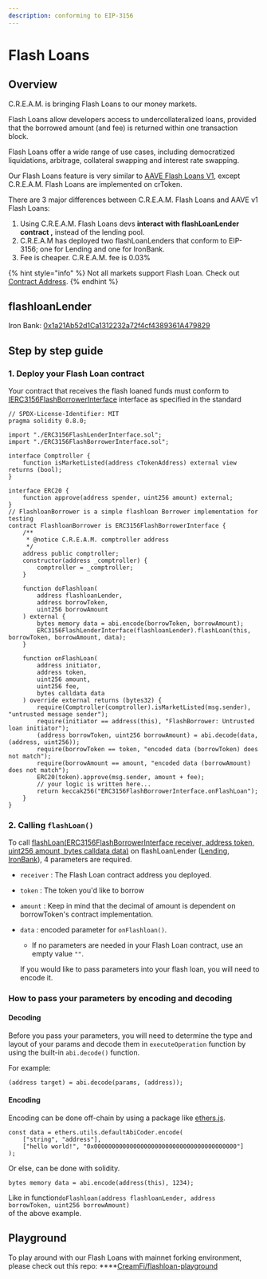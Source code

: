 ```yaml
---
description: conforming to EIP-3156
---
```


# Flash Loans

## Overview

C.R.E.A.M. is bringing Flash Loans to our money markets.

Flash Loans allow developers access to undercollateralized loans, provided that the borrowed amount (and fee) is returned within one transaction block.

Flash Loans offer a wide range of use cases, including democratized liquidations, arbitrage, collateral swapping and interest rate swapping.

Our Flash Loans feature is very similar to [AAVE Flash Loans V1](https://aave.com/flash-loans), except C.R.E.A.M. Flash Loans are implemented on crToken.

There are 3 major differences between C.R.E.A.M. Flash Loans and AAVE v1 Flash Loans:

1. Using C.R.E.A.M. Flash Loans devs **interact with flashLoanLender contract ,** instead of the lending pool.
2. C.R.E.A.M has deployed two flashLoanLenders that conform to EIP-3156; one for Lending and one for IronBank.
3. Fee is cheaper. C.R.E.A.M. fee is 0.03%

{% hint style="info" %}
Not all markets support Flash Loan. Check out [Contract Address](../iron-bank/iron-bank.md).
{% endhint %}

## flashloanLender

Iron Bank: [0x1a21Ab52d1Ca1312232a72f4cf4389361A479829](https://etherscan.io/address/0x1a21Ab52d1Ca1312232a72f4cf4389361A479829)

## Step by step guide

### 1. Deploy your Flash Loan contract

Your contract that receives the flash loaned funds must conform to [IERC3156FlashBorrowerInterface](https://eips.ethereum.org/EIPS/eip-3156#receiver-specification) interface as specified in the standard

```
// SPDX-License-Identifier: MIT
pragma solidity 0.8.0;

import "./ERC3156FlashLenderInterface.sol";
import "./ERC3156FlashBorrowerInterface.sol";

interface Comptroller {
    function isMarketListed(address cTokenAddress) external view returns (bool);
}

interface ERC20 {
    function approve(address spender, uint256 amount) external;
}
// FlashloanBorrower is a simple flashloan Borrower implementation for testing
contract FlashloanBorrower is ERC3156FlashBorrowerInterface {
    /**
     * @notice C.R.E.A.M. comptroller address
     */
    address public comptroller;
    constructor(address _comptroller) {
        comptroller = _comptroller;
    }

    function doFlashloan(
        address flashloanLender,
        address borrowToken,
        uint256 borrowAmount
    ) external {
        bytes memory data = abi.encode(borrowToken, borrowAmount);
        ERC3156FlashLenderInterface(flashloanLender).flashLoan(this, borrowToken, borrowAmount, data);
    }

    function onFlashLoan(
        address initiator,
        address token,
        uint256 amount,
        uint256 fee,
        bytes calldata data
    ) override external returns (bytes32) {
        require(Comptroller(comptroller).isMarketListed(msg.sender), "untrusted message sender");
        require(initiator == address(this), "FlashBorrower: Untrusted loan initiator");
        (address borrowToken, uint256 borrowAmount) = abi.decode(data, (address, uint256));
        require(borrowToken == token, "encoded data (borrowToken) does not match");
        require(borrowAmount == amount, "encoded data (borrowAmount) does not match");
        ERC20(token).approve(msg.sender, amount + fee);
        // your logic is written here...
        return keccak256("ERC3156FlashBorrowerInterface.onFlashLoan");
    }
}
```

### 2. Calling `flashLoan()`

To call [flashLoan(ERC3156FlashBorrowerInterface receiver, address token, uint256 amount, bytes calldata data)](https://github.com/CreamFi/compound-protocol/blob/master/contracts/CCollateralCapErc20.sol#L185) on flashLoanLender ([Lending](https://docs.cream.finance/lending/lending-contract-address), [IronBank](https://docs.cream.finance/iron-bank/iron-bank)), 4 parameters are required.

* `receiver` : The Flash Loan contract address you deployed.
* `token` : The token you'd like to borrow
* `amount` : Keep in mind that the decimal of amount is dependent on borrowToken's contract implementation.
*   `data` : encoded parameter for `onFlashloan()`.

    * If no parameters are needed in your Flash Loan contract, use an empty value `""`.

    If you would like to pass parameters into your flash loan, you will need to encode it.

### How to pass your parameters by encoding and decoding

#### Decoding

Before you pass your parameters, you will need to determine the type and layout of your params and decode them in `executeOperation` function by using the built-in `abi.decode()` function.

For example:

```
(address target) = abi.decode(params, (address));
```

#### Encoding

Encoding can be done off-chain by using a package like [ethers.js](https://docs.ethers.io/v5/api/utils/abi/coder/#AbiCoder--methods).

```
const data = ethers.utils.defaultAbiCoder.encode(
    ["string", "address"],
    ["hello world!", "0x0000000000000000000000000000000000000000"]
);
```

Or else, can be done with solidity.

```
bytes memory data = abi.encode(address(this), 1234);
```

Like in function`doFlashloan(address flashloanLender, address borrowToken, uint256 borrowAmount)`\
of the above example.

## Playground

To play around with our Flash Loans with mainnet forking environment, please check out this repo: \*\*\*\*[CreamFi/flashloan-playground](https://github.com/CreamFi/flashloan-playground)
